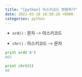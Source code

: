 ```yaml
---
title: "[python] 아스키코드 변환하기"
date: 2021-03-18 18:58:28 +0900
categories: python
---
```


- `ord()` : 문자 -> 아스키코드

- `chr()` : 아스키코드 -> 문자


```python
print ord('A')
#65
```

```python
print chr(65)
#A
```